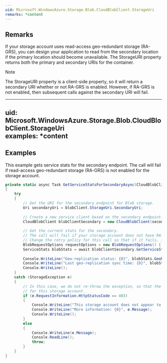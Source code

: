 ```yaml
---  
uid: Microsoft.WindowsAzure.Storage.Blob.CloudBlobClient.StorageUri  
remarks: *content  
---  
```

  
## Remarks  
 If your storage account uses read-access geo-redundant storage (RA-GRS), you can design your application to read from the secondary location if the primary location should become unavailable. The StorageURI property returns both the primary and secondary URIs for the container.  
  
> [!NOTE]
>  The StorageURI property is a client-side property, so it will return a secondary URI whether or not RA-GRS is enabled. However, if RA-GRS is not enabled, then subsequent calls against the secondary URI will fail.  
  
---  
uid: Microsoft.WindowsAzure.Storage.Blob.CloudBlobClient.StorageUri  
examples: *content  
---  
  
## Examples  
 This example gets service stats for the secondary endpoint. The call will fail if read-access geo-redundant storage (RA-GRS) is not enabled for the storage account.  
  
```c#  
private static async Task GetServiceStatsForSecondaryAsync(CloudBlobClient blobClient)  
{  
    try  
    {  
        // Get the URI for the secondary endpoint for Blob storage.  
        Uri secondaryUri = blobClient.StorageUri.SecondaryUri;  
  
        // Create a new service client based on the secondary endpoint.  
        CloudBlobClient blobClientSecondary = new CloudBlobClient(secondaryUri, blobClient.Credentials);  
  
        // Get the current stats for the secondary.  
        // The call will fail if your storage account does not have RA-GRS enabled.  
        // Change the retry policy for this call so that if it fails, it fails quickly.  
        BlobRequestOptions requestOptions = new BlobRequestOptions() { RetryPolicy = new NoRetry() };  
        ServiceStats blobStats = await blobClientSecondary.GetServiceStatsAsync(requestOptions, null);  
  
        Console.WriteLine("Geo-replication status: {0}", blobStats.GeoReplication.Status);  
        Console.WriteLine("Last geo-replication sync time: {0}", blobStats.GeoReplication.LastSyncTime);  
        Console.WriteLine();  
    }  
    catch (StorageException e)  
    {  
        // In this case, we do not re-throw the exception, so that the sample will continue to run even if RA-GRS is not enabled  
        // for this storage account.  
        if (e.RequestInformation.HttpStatusCode == 403)  
        {  
            Console.WriteLine("This storage account does not appear to support RA-GRS.");  
            Console.WriteLine("More information: {0}", e.Message);  
            Console.WriteLine();  
        }  
        else  
        {  
            Console.WriteLine(e.Message);  
            Console.ReadLine();  
            throw;  
        }  
    }  
}  
  
```